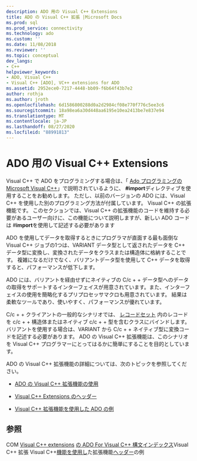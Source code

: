 ```yaml
---
description: ADO 用の Visual C++ Extensions
title: ADO の Visual C++ 拡張 |Microsoft Docs
ms.prod: sql
ms.prod_service: connectivity
ms.technology: ado
ms.custom: ''
ms.date: 11/08/2018
ms.reviewer: ''
ms.topic: conceptual
dev_langs:
- C++
helpviewer_keywords:
- ADO, Visual C++
- Visual C++ [ADO], VC++ extensions for ADO
ms.assetid: 2952ece0-7217-4448-bb09-f6b64f43b7e2
author: rothja
ms.author: jroth
ms.openlocfilehash: 6d1586800288d0a2d2984cf08e770f776c5ee3c6
ms.sourcegitcommit: 18a98ea6a30d448aa6195e10ea2413be7e837e94
ms.translationtype: MT
ms.contentlocale: ja-JP
ms.lasthandoff: 08/27/2020
ms.locfileid: "88991813"
---
```

# <a name="visual-c-extensions-for-ado"></a>ADO 用の Visual C++ Extensions
Visual C++ で ADO をプログラミングする場合は、「 [Ado プログラミングの Microsoft Visual C++](./visual-c-ado-programming.md)」で説明されているように、 **#import**ディレクティブを使用することをお勧めします。 ただし、以前のバージョンの ADO には、Visual C++ を使用した別のプログラミング方法が付属しています。 Visual C++ の拡張機能です。 このセクションでは、Visual C++ の拡張機能のコードを維持する必要があるユーザー向けに、この機能について説明しますが、新しい ADO コードは #**import**を使用して記述する必要があります

 ADO を使用してデータを取得するときにプログラマが直面する最も面倒な Visual C++ ジョブの1つは、VARIANT データ型として返されたデータを C++ データ型に変換し、変換されたデータをクラスまたは構造体に格納することです。 複雑になるだけでなく、バリアントデータ型を使用して C++ データを取得すると、パフォーマンスが低下します。

 ADO には、バリアントを経由せずにネイティブの C/c + + データ型へのデータの取得をサポートするインターフェイスが用意されています。また、インターフェイスの使用を簡略化するプリプロセッサマクロも用意されています。 結果は柔軟なツールであり、使いやすく、パフォーマンスが優れています。

 C/c + + クライアントの一般的なシナリオでは、 [レコードセット](../../reference/ado-api/recordset-object-ado.md) 内のレコードを c/c + + 構造体またはネイティブ c/c + + 型を含むクラスにバインドします。 バリアントを使用する場合は、VARIANT から C/c + + ネイティブ型に変換コードを記述する必要があります。 ADO の Visual C++ 拡張機能は、このシナリオを Visual C++ プログラマーにとってはるかに簡単にすることを目的としています。

 ADO の Visual C++ 拡張機能の詳細については、次のトピックを参照してください。

-   [ADO の Visual C++ 拡張機能の使用](./using-visual-c-extensions.md)

-   [Visual C++ Extensions のヘッダー](./visual-c-extensions-header.md)

-   [Visual C++ 拡張機能を使用した ADO の例](./visual-c-extensions-example.md)

## <a name="see-also"></a>参照
 COM [Visual C++ extensions](./visual-c-extensions-example.md) [の ADO For Visual C++ 構文インデックス](../../reference/ado-api/ado-for-visual-c-syntax-index-for-com.md)Visual C++ 拡張 Visual C++[機能を使用し](./using-visual-c-extensions.md)た拡張機能[ヘッダー](./visual-c-extensions-header.md)の例